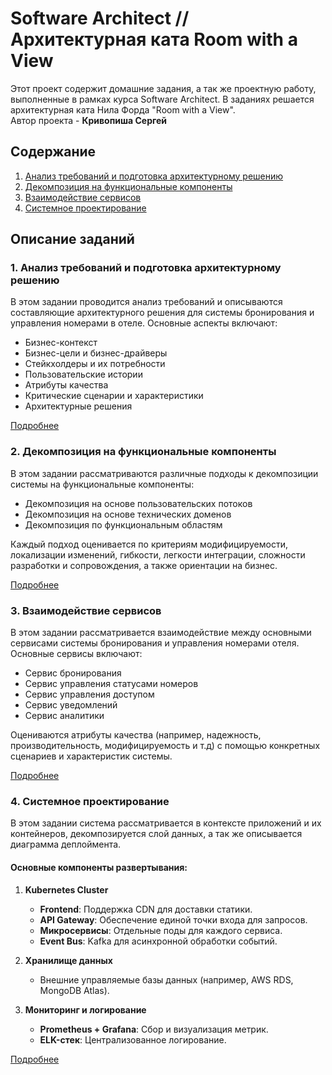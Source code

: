 # Software Architect // Архитектурная ката Room with a View

Этот проект содержит домашние задания, а так же проектную работу, выполненные в рамках курса Software Architect. В заданиях решается архитектурная ката Нила Форда "Room with a View".\
Автор проекта - **Кривопиша Сергей**

## Содержание

1. [Анализ требований и подготовка архитектурному решению](homework_01.md)
2. [Декомпозиция на функциональные компоненты](homework_02.md)
3. [Взаимодействие сервисов](homework_03.md)
4. [Системное проектирование](homework_04.md)

## Описание заданий

### 1. Анализ требований и подготовка архитектурному решению

В этом задании проводится анализ требований и описываются составляющие архитектурного решения для системы бронирования и управления номерами в отеле. Основные аспекты включают:

- Бизнес-контекст
- Бизнес-цели и бизнес-драйверы
- Стейкхолдеры и их потребности
- Пользовательские истории
- Атрибуты качества
- Критические сценарии и характеристики
- Архитектурные решения

[Подробнее](homework_01.md)

### 2. Декомпозиция на функциональные компоненты

В этом задании рассматриваются различные подходы к декомпозиции системы на функциональные компоненты:

- Декомпозиция на основе пользовательских потоков
- Декомпозиция на основе технических доменов
- Декомпозиция по функциональным областям

Каждый подход оценивается по критериям модифицируемости, локализации изменений, гибкости, легкости интеграции, сложности разработки и сопровождения, а также ориентации на бизнес.

[Подробнее](homework_02.md)

### 3. Взаимодействие сервисов

В этом задании рассматривается взаимодействие между основными сервисами системы бронирования и управления номерами отеля. Основные сервисы включают:

- Сервис бронирования
- Сервис управления статусами номеров
- Сервис управления доступом
- Сервис уведомлений
- Сервис аналитики

Оцениваются атрибуты качества (например, надежность, производительность, модифицируемость и т.д) с помощью конкретных сценариев и характеристик системы.

[Подробнее](homework_03.md)

### 4. Системное проектирование

В этом задании система рассматривается в контексте приложений и их контейнеров, декомпозируется слой данных, а так же описывается диаграмма деплоймента.

#### Основные компоненты развертывания:

1. **Kubernetes Cluster**  
    - **Frontend**: Поддержка CDN для доставки статики.  
    - **API Gateway**: Обеспечение единой точки входа для запросов.  
    - **Микросервисы**: Отдельные поды для каждого сервиса.  
    - **Event Bus**: Kafka для асинхронной обработки событий.

2. **Хранилище данных**
    - Внешние управляемые базы данных (например, AWS RDS, MongoDB Atlas).

4. **Мониторинг и логирование**  
    - **Prometheus + Grafana**: Сбор и визуализация метрик.  
    - **ELK-стек**: Централизованное логирование.

[Подробнее](homework_04.md)
